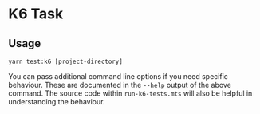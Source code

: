 # K6 Task

## Usage
```
yarn test:k6 [project-directory]
```

You can pass additional command line options if you need specific behaviour. These are documented in the `--help` output of the above command. The source code within `run-k6-tests.mts` will also be helpful in understanding the behaviour.
